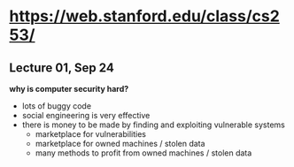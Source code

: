 # https://web.stanford.edu/class/cs253/

## Lecture 01, Sep 24

**why is computer security hard?**

- lots of buggy code
- social engineering is very effective
- there is money to be made by finding and exploiting vulnerable systems
  - marketplace for vulnerabilities
  - marketplace for owned machines / stolen data
  - many methods to profit from owned machines / stolen data
